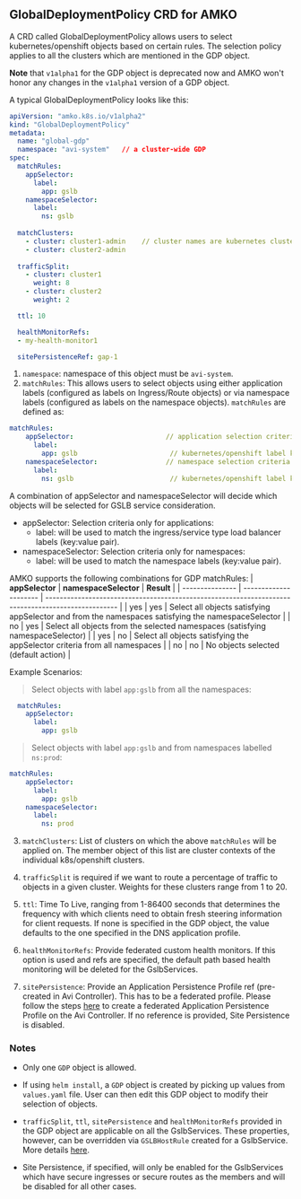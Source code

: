 ## GlobalDeploymentPolicy CRD for AMKO
A CRD called GlobalDeploymentPolicy allows users to select kubernetes/openshift objects based on certain rules. The selection policy applies to all the clusters which are mentioned in the GDP object.

**Note** that `v1alpha1` for the GDP object is deprecated now and AMKO won't honor any changes in the `v1alpha1` version of a GDP object.

A typical GlobalDeploymentPolicy looks like this:

```yaml
apiVersion: "amko.k8s.io/v1alpha2"
kind: "GlobalDeploymentPolicy"
metadata:
  name: "global-gdp"
  namespace: "avi-system"   // a cluster-wide GDP
spec:
  matchRules:
    appSelector:
      label:
        app: gslb
    namespaceSelector:
      label:
        ns: gslb
 
  matchClusters:
    - cluster: cluster1-admin    // cluster names are kubernetes cluster contexts
    - cluster: cluster2-admin
 
  trafficSplit:
    - cluster: cluster1
      weight: 8
    - cluster: cluster2
      weight: 2

  ttl: 10

  healthMonitorRefs:
  - my-health-monitor1

  sitePersistenceRef: gap-1
```
1. `namespace`: namespace of this object must be `avi-system`.
2. `matchRules`: This allows users to select objects using either application labels (configured as labels on Ingress/Route objects) or via namespace labels (configured as labels on the namespace objects). `matchRules` are defined as:
```yaml
matchRules:
    appSelector:                       // application selection criteria
      label:
        app: gslb                       // kubernetes/openshift label key-value
    namespaceSelector:                 // namespace selection criteria
      label:
        ns: gslb                        // kubernetes/openshift label key-value
```
A combination of appSelector and namespaceSelector will decide which objects will be selected for GSLB service consideration.
- appSelector: Selection criteria only for applications:
  * label: will be used to match the ingress/service type load balancer labels (key:value pair).
- namespaceSelector: Selection criteria only for namespaces:
  * label: will be used to match the namespace labels (key:value pair).

AMKO supports the following combinations for GDP matchRules:
| **appSelector** | **namespaceSelector** | **Result**                                                                                         |
| --------------- | --------------------- | -------------------------------------------------------------------------------------------------- |
| yes             | yes                   | Select all objects satisfying appSelector and from the namespaces satisfying the namespaceSelector |
| no              | yes                   | Select all objects from the selected namespaces (satisfying namespaceSelector)                     |
| yes             | no                    | Select all objects satisfying the appSelector criteria from all namespaces                         |
| no              | no                    | No objects selected (default action)                                                               |

Example Scenarios:

> Select objects with label `app:gslb` from all the namespaces:
```yaml
  matchRules:
    appSelector:
      label:
        app: gslb
```

> Select objects with label `app:gslb` and from namespaces labelled `ns:prod`:
```yaml
matchRules:
    appSelector:
      label:
        app: gslb
    namespaceSelector:
      label:
        ns: prod
```

3. `matchClusters`: List of clusters on which the above `matchRules` will be applied on. The member object of this list are cluster contexts of the individual k8s/openshift clusters.

4. `trafficSplit` is required if we want to route a percentage of traffic to objects in a given cluster. Weights for these clusters range from 1 to 20.

5. `ttl`: Time To Live, ranging from 1-86400 seconds that determines the frequency with which clients need to obtain fresh steering information for client requests. If none is specified in the GDP object, the value defaults to the one specified in the DNS application profile.

6. `healthMonitorRefs`: Provide federated custom health monitors. If this option is used and refs are specified, the default path based health monitoring will be deleted for the GslbServices.

7. `sitePersistence`: Provide an Application Persistence Profile ref (pre-created in Avi Controller). This has to be a federated profile. Please follow the steps [here](https://avinetworks.com/docs/20.1/gslb-site-cookie-persistence/#outline-of-steps-to-be-taken) to create a federated Application Persistence Profile on the Avi Controller. If no reference is provided, Site Persistence is disabled.

### Notes
* Only one `GDP` object is allowed.

* If using `helm install`, a `GDP` object is created by picking up values from `values.yaml` file. User can then edit this GDP object to modify their selection of objects.

* `trafficSplit`, `ttl`, `sitePersistence` and `healthMonitorRefs` provided in the GDP object are applicable on all the GslbServices. These properties, however, can be overridden via `GSLBHostRule` created for a GslbService. More details [here](gslbhostrule.md).

* Site Persistence, if specified, will only be enabled for the GslbServices which have secure ingresses or secure routes as the members and will be disabled for all other cases.
